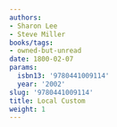 ```yaml
---
authors:
- Sharon Lee
- Steve Miller
books/tags:
- owned-but-unread
date: 1800-02-07
params:
  isbn13: '9780441009114'
  year: '2002'
slug: '9780441009114'
title: Local Custom
weight: 1
---
```


<!--more-->